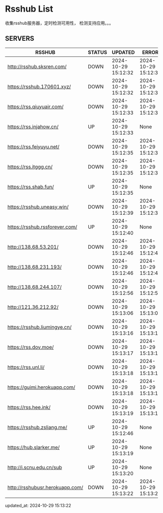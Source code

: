 # Rsshub List

收集rsshub服务器，定时检测可用性， 检测支持应用。。。


## SERVERS

|  RSSHUB   | STATUS  | UPDATED  | ERROR  | TWITTER |  
|  ----  | ----  | ----  | ----  | ---- |  
| http://rsshub.sksren.com/ | DOWN | 2024-10-29 15:12:32 | 2024-10-29 15:12:32 |  
| https://rsshub.170601.xyz/ | DOWN | 2024-10-29 15:12:32 | 2024-10-29 15:12:32 |  
| https://rss.qiuyuair.com/ | DOWN | 2024-10-29 15:12:33 | 2024-10-29 15:12:33 |  
| https://rss.injahow.cn/ | UP | 2024-10-29 15:12:33 | None ||  
| https://rss.feiyuyu.net/ | DOWN | 2024-10-29 15:12:35 | 2024-10-29 15:12:35 |  
| https://rss.itggg.cn/ | DOWN | 2024-10-29 15:12:35 | 2024-10-29 15:12:35 |  
| https://rss.shab.fun/ | UP | 2024-10-29 15:12:35 | None ||  
| https://rsshub.uneasy.win/ | DOWN | 2024-10-29 15:12:39 | 2024-10-29 15:12:39 |  
| https://rsshub.rssforever.com/ | UP | 2024-10-29 15:12:40 | None ||  
| http://138.68.53.201/ | DOWN | 2024-10-29 15:12:46 | 2024-10-29 15:12:46 |  
| http://138.68.231.193/ | DOWN | 2024-10-29 15:12:46 | 2024-10-29 15:12:46 |  
| http://138.68.244.107/ | DOWN | 2024-10-29 15:12:56 | 2024-10-29 15:12:56 |  
| http://121.36.212.92/ | DOWN | 2024-10-29 15:13:06 | 2024-10-29 15:13:06 |  
| https://rsshub.liumingye.cn/ | DOWN | 2024-10-29 15:13:16 | 2024-10-29 15:13:16 |  
| https://rss.dov.moe/ | DOWN | 2024-10-29 15:13:17 | 2024-10-29 15:13:17 |  
| https://rss.unl.li/ | DOWN | 2024-10-29 15:13:18 | 2024-10-29 15:13:18 |  
| https://guimi.herokuapp.com/ | DOWN | 2024-10-29 15:13:18 | 2024-10-29 15:13:18 |  
| https://rss.hee.ink/ | DOWN | 2024-10-29 15:13:19 | 2024-10-29 15:13:19 |  
| https://rsshub.zsliang.me/ | UP | 2024-10-29 15:12:46 | None |OK|  
| https://hub.slarker.me/ | UP | 2024-10-29 15:13:19 | None ||  
| http://i.scnu.edu.cn/sub | UP | 2024-10-29 15:13:20 | None ||  
| http://rsshubusr.herokuapp.com/ | DOWN | 2024-10-29 15:13:22 | 2024-10-29 15:13:22 |  
  

updated_at: 2024-10-29 15:13:22  

